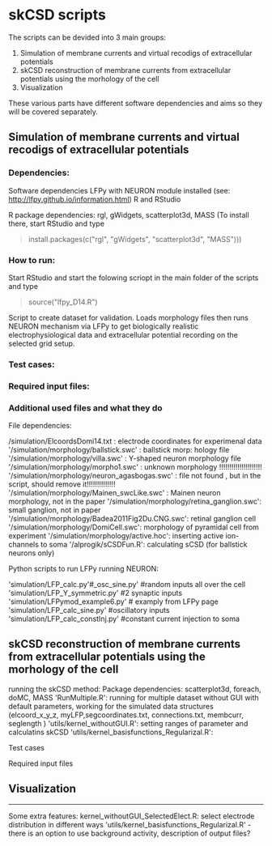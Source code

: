# skCSD scripts

The scripts can be devided into 3 main groups:
1. Simulation of membrane currents and virtual recodigs of extracellular potentials
2. skCSD reconstruction of membrane currents from extracellular potentials using the morhology of the cell
3. Visualization

These various parts have different software dependencies and aims so they will be covered separately.


## Simulation of membrane currents and virtual recodigs of extracellular potentials

### Dependencies:
Software dependencies
LFPy with NEURON module installed (see: http://lfpy.github.io/information.html)
R  and RStudio

R package dependencies: rgl, gWidgets, scatterplot3d, MASS (To install there, start RStudio and type 
> install.packages(c("rgl", "gWidgets", "scatterplot3d", "MASS")))


### How to run:
Start RStudio and start the folowing scriopt in the main folder of the scripts  and type 
> source("lfpy_D14.R")

Script to create dataset for validation. Loads morphology files then runs NEURON mechanism via LFPy to get biologically realistic electrophysiological data and extracellular potential recording on the selected grid  setup.


### Test cases:

### Required input files:

### Additional used files and what they do

File dependencies:

/simulation/ElcoordsDomi14.txt : electrode  coordinates for experimenal data
'/simulation/morphology/ballstick.swc' : ballstick morp: hology file
'/simulation/morphology/villa.swc' : Y-shaped neuron morphology file
'/simulation/morphology/morpho1.swc' : unknown morphology !!!!!!!!!!!!!!!!!!!!!
'/simulation/morphology/neuron_agasbogas.swc' : file not found , but in the script, should remove it!!!!!!!!!!!!!!
'/simulation/morphology/Mainen_swcLike.swc' : Mainen neuron morphology,  not in the paper
'/simulation/morphology/retina_ganglion.swc': small ganglion, not  in paper
'/simulation/morphology/Badea2011Fig2Du.CNG.swc':  retinal ganglion cell
'/simulation/morphology/DomiCell.swc': morphology of pyramidal cell from experiment
'/simulation/morphology/active.hoc': inserting active ion-channels to soma
'/alprogik/sCSDFun.R': calculating sCSD (for ballstick neurons only)

Python scripts to run LFPy running NEURON:

'simulation/LFP_calc.py'#_osc_sine.py' #random inputs all over the cell
'simulation/LFP_Y_symmetric.py'  #2 synaptic inputs 
'simulation/LFPymod_example6.py' # examply from LFPy page
'simulation/LFP_calc_sine.py' #oscillatory inputs
'simulation/LFP_calc_constInj.py' #constant current injection to soma
   


## skCSD reconstruction of membrane currents from extracellular potentials using the morhology of the cell

running the  skCSD method:
Package dependencies: 
scatterplot3d, foreach, doMC, MASS 
'RunMultiple.R': running for multiple dataset without GUI with default parameters,  working for the simulated data structures (elcoord_x_y_z, myLFP,segcoordinates.txt, connections.txt, membcurr, seglength )
'utils/kernel_withoutGUI.R': setting ranges of parameter and calculatins skCSD 
'utils/kernel_basisfunctions_Regularizal.R': 



Test cases

Required input files


## Visualization








--------------------------------------------------------
Some extra features:
kernel_withoutGUI_SelectedElect.R: select electrode  distribution in different  ways
'utils/kernel_basisfunctions_Regularizal.R' - there is an option to use  background activity, description of output files?



